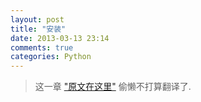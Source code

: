 ```yaml
---
layout: post
title: "安装"
date: 2013-03-13 23:14
comments: true
categories: Python
---
```

> 这一章 ["原文在这里"](http://python-gtk-3-tutorial.readthedocs.org/en/latest/install.html) 
> 偷懒不打算翻译了.
